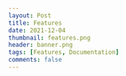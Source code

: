 ```yaml
---
layout: Post
title: Features
date: 2021-12-04
thumbnail: features.png
header: banner.png
tags: [Features, Documentation]
comments: false
---
```

